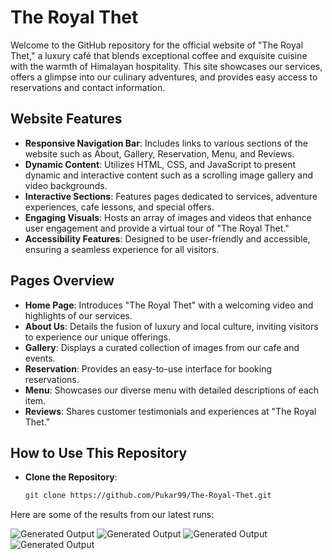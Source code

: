 # The Royal Thet

Welcome to the GitHub repository for the official website of "The Royal Thet," a luxury café that blends exceptional coffee and exquisite cuisine with the warmth of Himalayan hospitality. This site showcases our services, offers a glimpse into our culinary adventures, and provides easy access to reservations and contact information.

## Website Features

- **Responsive Navigation Bar**: Includes links to various sections of the website such as About, Gallery, Reservation, Menu, and Reviews.
- **Dynamic Content**: Utilizes HTML, CSS, and JavaScript to present dynamic and interactive content such as a scrolling image gallery and video backgrounds.
- **Interactive Sections**: Features pages dedicated to services, adventure experiences, cafe lessons, and special offers.
- **Engaging Visuals**: Hosts an array of images and videos that enhance user engagement and provide a virtual tour of "The Royal Thet."
- **Accessibility Features**: Designed to be user-friendly and accessible, ensuring a seamless experience for all visitors.

## Pages Overview

- **Home Page**: Introduces "The Royal Thet" with a welcoming video and highlights of our services.
- **About Us**: Details the fusion of luxury and local culture, inviting visitors to experience our unique offerings.
- **Gallery**: Displays a curated collection of images from our cafe and events.
- **Reservation**: Provides an easy-to-use interface for booking reservations.
- **Menu**: Showcases our diverse menu with detailed descriptions of each item.
- **Reviews**: Shares customer testimonials and experiences at "The Royal Thet."

## How to Use This Repository

- **Clone the Repository**:
  ```bash
  git clone https://github.com/Pukar99/The-Royal-Thet.git

Here are some of the results from our latest runs:

![Generated Output](results/image.png "Generated Output")
![Generated Output](results/image-1.png "Generated Output")
![Generated Output](results/image-2.png "Generated Output")
![Generated Output](results/image-3.png "Generated Output")
